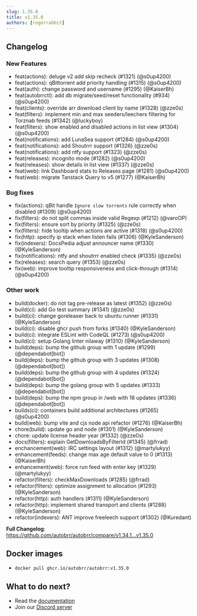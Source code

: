 ```yaml
---
slug: 1.35.0
title: v1.35.0
authors: [rogerrabbit]
---
```


## Changelog

### New Features

- feat(actions): deluge v2 add skip recheck (#1321) (@s0up4200)
- feat(actions): qBittorrent add priority handling (#1315) (@s0up4200)
- feat(auth): change password and username (#1295) (@KaiserBh)
- feat(autobrrctl): add db migrate/seed/reset functionality (#934) (@s0up4200)
- feat(clients): override arr download client by name (#1328) (@zze0s)
- feat(filters): implement min and max seeders/leechers filtering for Torznab feeds (#1342) (@luckyboy)
- feat(filters): show enabled and disabled actions in list view (#1304) (@s0up4200)
- feat(notifications): add LunaSea support (#1284) (@s0up4200)
- feat(notifications): add Shoutrrr support (#1326) (@zze0s)
- feat(notifications): add ntfy support (#1323) (@zze0s)
- feat(releases): incognito mode (#1282) (@s0up4200)
- feat(releases): show details in list view (#1337) (@zze0s)
- feat(web): link Dashboard stats to Releases page (#1281) (@s0up4200)
- feat(web): migrate Tanstack Query to v5 (#1277) (@KaiserBh)

### Bug fixes

- fix(actions): qBit handle `Ignore slow torrents` rule correctly when disabled (#1309) (@s0up4200)
- fix(filters): do not split commas inside valid Regexp (#1212) (@varoOP)
- fix(filters): ensure sort by priority (#1325) (@zze0s)
- fix(filters): hide tooltip when actions are active (#1318) (@s0up4200)
- fix(http): specify ip stack when listen fails (#1306) (@KyleSanderson)
- fix(indexers): DocsPedia adjust announcer name (#1330) (@KyleSanderson)
- fix(notifications): ntfy and shoutrrr enabled check (#1335) (@zze0s)
- fix(releases): search query (#1353) (@zze0s)
- fix(web): improve tooltip responsiveness and click-through (#1314) (@s0up4200)

### Other work

- build(docker): do not tag pre-release as latest (#1352) (@zze0s)
- build(ci): add Go test summary (#1341) (@zze0s)
- build(ci): change goreleaser back to ubuntu runner (#1331) (@KyleSanderson)
- build(ci): disable ghcr push from forks (#1340) (@KyleSanderson)
- build(ci): integrate ESLint with CodeQL (#1273) (@s0up4200)
- build(ci): setup Golang linter nilaway (#1310) (@KyleSanderson)
- build(deps): bump the github group with 1 update (#1299) (@dependabot[bot])
- build(deps): bump the github group with 3 updates (#1308) (@dependabot[bot])
- build(deps): bump the github group with 4 updates (#1324) (@dependabot[bot])
- build(deps): bump the golang group with 5 updates (#1333) (@dependabot[bot])
- build(deps): bump the npm group in /web with 18 updates (#1336) (@dependabot[bot])
- builds(ci): containers build additional architectures (#1265) (@s0up4200)
- build(web): bump vite and cjs node api refactor (#1276) (@KaiserBh)
- chore(build): update go and node (#1301) (@KyleSanderson)
- chore: update license header year (#1332) (@zze0s)
- docs(filters): explain GetDownloadsByFilterId (#1345) (@frrad)
- enchancement(web): IRC settings layout (#1312) (@martylukyy)
- enhancement(feeds): change max age default value to 0 (#1313) (@KaiserBh)
- enhancement(web): force run feed with enter key (#1329) (@martylukyy)
- refactor(filters): checkMaxDownloads (#1285) (@frrad)
- refactor(filters): optimize assignment to allocation (#1293) (@KyleSanderson)
- refactor(http): auth handlers (#1311) (@KyleSanderson)
- refactor(http): implement shared transport and clients (#1288) (@KyleSanderson)
- refactor(indexers): ANT improve freeleech support (#1302) (@Kuredant)

**Full Changelog**: https://github.com/autobrr/autobrr/compare/v1.34.1...v1.35.0

## Docker images

- `docker pull ghcr.io/autobrr/autobrr:v1.35.0`

## What to do next?

- Read the [documentation](https://autobrr.com)
- Join our [Discord server](https://discord.autobrr.com/)
